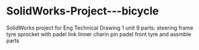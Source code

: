 # SolidWorks-Project---bicycle
SolidWorks project for Eng Technical Drawing 1 unit
9 parts:
  steering
  frame
  tyre
  sprocket with padel link
  linner charin
  pin
  padel
  front tyre
and assmble parts
